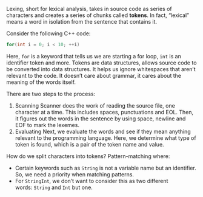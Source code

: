 Lexing, short for lexical analysis, takes in source code as series of characters and creates a series of chunks called **tokens**. In fact, “lexical” means a word in isolation from the sentence that contains it.

Consider the following C++ code:
```cpp
for(int i = 0; i < 10; ++i)
```

Here, `for` is a keyword that tells us we are starting a for loop, `int` is an identifier token and more. Tokens are data structures, allows source code to be converted into data structures. It helps us ignore whitespaces that aren’t relevant to the code. It doesn’t care about grammar, it cares about the meaning of the words itself.

There are two steps to the process:
1. Scanning Scanner does the work of reading the source file, one character at a time. This includes spaces, punctuations and EOL. Then, it figures out the words in the sentence by using space, newline and EOF to mark the lexemes.
2. Evaluating Next, we evaluate the words and see if they mean anything relevant to the programming language. Here, we determine what type of token is found, which is a pair of the token name and value.

How do we split characters into tokens? Pattern-matching where:

- Certain keywords such as `String` is not a variable name but an identifier. So, we need a priority when matching patterns.
- For `StringInt`, we don’t want to consider this as two different words: `String` and `Int` but one.